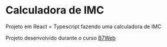 # Calculadora de IMC

Projeto em React = Typescript fazendo uma calculadora de IMC

Projeto desenvolvido durante o curso [B7Web](https://b7web.com.br)